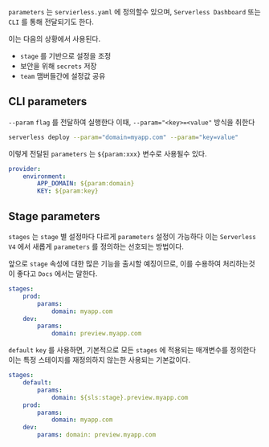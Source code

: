 `parameters` 는 `servierless.yaml` 에 정의할수 있으며, `Serverless Dashboard` 또는 `CLI` 를 통해 전달되기도 한다.

이는 다음의 상황에서 사용된다.

- `stage` 를 기반으로 설정을 조정
- 보안을 위해 `secrets` 저장
- `team` 맴버들간에 설정값 공유 

## CLI parameters

`--param` `flag` 를 전달하여 실행한다
이때, `--param="<key>=<value"` 방식을 취한다

```sh
serverless deploy --param="domain=myapp.com" --param="key=value"
```

이렇게 전달된 `parameters` 는 `${param:xxx}` 변수로 사용될수 있다.

```yml
provider:
	environment:
		APP_DOMAIN: ${param:domain}
		KEY: ${param:key}
```

## Stage parameters

`stages` 는 `stage` 별 설정마다 다르게 `parameters` 설정이 가능하다 
이는 `Serverless V4` 에서 새롭게 `parameters` 를 정의하는 선호되는 방법이다.

앞으로 `stage` 속성에 대한 많은 기능을 출시할 예징이므로, 이를 수용하여 처리하는것이 좋다고 `Docs` 에서는 말한다.

```yml
stages:
	prod:
		params:
			domain: myapp.com
	dev:
		params:
			domain: preview.myapp.com
```

`default` `key` 를 사용하면, 기본적으로 모든 `stages` 에 적용되는 매개변수를 정의한다
이는 특정 스테이지를 재정의하지 않는한 사용되는 기본값이다.

```yml
stages:
	default:
		params:      
			domain: ${sls:stage}.preview.myapp.com  
	prod:    
		params:      
			domain: myapp.com  
	dev:    
		params: domain: preview.myapp.com
```



